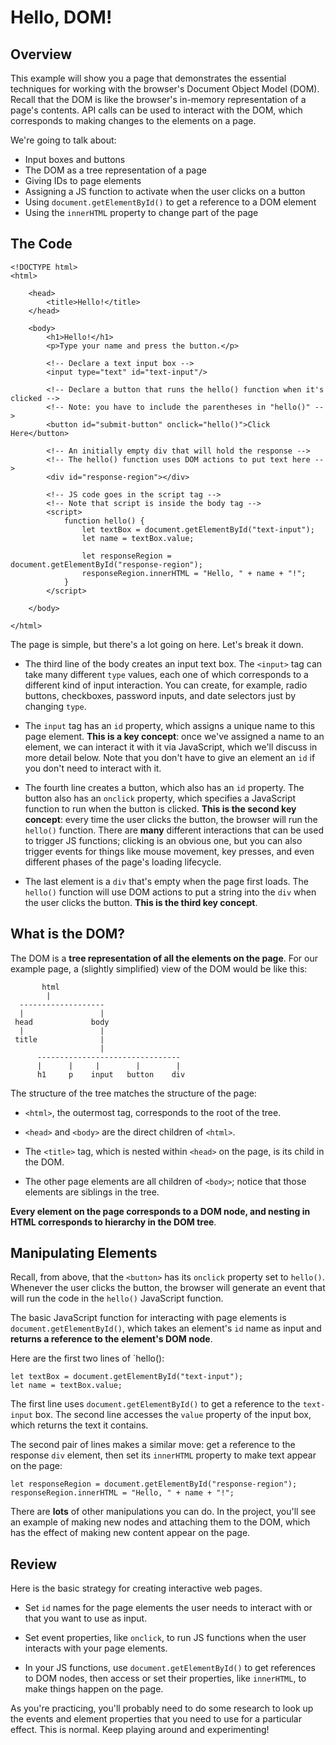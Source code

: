 # Hello, DOM!

## Overview

This example will show you a page that demonstrates the essential techniques for working with the browser's Document Object Model (DOM). Recall that the DOM is like the
browser's in-memory representation of a page's contents. API calls can be used to interact with the DOM, which corresponds to making changes to the elements on a page.

We're going to talk about:

- Input boxes and buttons
- The DOM as a tree representation of a page
- Giving IDs to page elements
- Assigning a JS function to activate when the user clicks on a button
- Using `document.getElementById()` to get a reference to a DOM element
- Using the `innerHTML` property to change part of the page

## The Code

```
<!DOCTYPE html>
<html>

    <head>
        <title>Hello!</title>
    </head>
    
    <body>
        <h1>Hello!</h1>
        <p>Type your name and press the button.</p>    
        
        <!-- Declare a text input box -->
        <input type="text" id="text-input"/>
        
        <!-- Declare a button that runs the hello() function when it's clicked -->
        <!-- Note: you have to include the parentheses in "hello()" -->
        <button id="submit-button" onclick="hello()">Click Here</button>
        
        <!-- An initially empty div that will hold the response -->
        <!-- The hello() function uses DOM actions to put text here -->
        <div id="response-region"></div>
        
        <!-- JS code goes in the script tag -->
        <!-- Note that script is inside the body tag -->
        <script>
            function hello() {
                let textBox = document.getElementById("text-input");
                let name = textBox.value;
                
                let responseRegion = document.getElementById("response-region");
                responseRegion.innerHTML = "Hello, " + name + "!";
            }
        </script>
    
    </body>

</html>
```

The page is simple, but there's a lot going on here. Let's break it down.

- The third line of the body creates an input text box. The `<input>` tag can take many different `type` values, each one of which corresponds to a different
kind of input interaction. You can create, for example, radio buttons, checkboxes, password inputs, and date selectors just by changing `type`.

- The `input` tag has an `id` property, which assigns a unique name to this page element. **This is a key concept**: once we've assigned a name to an element,
we can interact it with it via JavaScript, which we'll discuss in more detail below. Note that you don't have to give an element an `id` if you don't need
to interact with it.

- The fourth line creates a button, which also has an `id` property. The button also has an `onclick` property, which specifies a JavaScript function to run
when the button is clicked. **This is the second key concept**: every time the user clicks the button, the browser will run the `hello()` function. There
are **many** different interactions that can be used to trigger JS functions; clicking is an obvious one, but you can also trigger events for things like mouse movement,
key presses, and even different phases of the page's loading lifecycle.

- The last element is a `div` that's empty when the page first loads. The `hello()` function will use DOM actions to put a string into the `div` when the user clicks the
button. **This is the third key concept**.

## What is the DOM?

The DOM is a **tree representation of all the elements on the page**. For our example page, a (slightly simplified) view of the DOM would be like this:

```
       html
        |
  -------------------
  |                 |
 head             body
  |                 |
 title              |
                    |
      --------------------------------
      |      |     |        |        |
      h1     p    input   button    div
```

The structure of the tree matches the structure of the page:

- `<html>`, the outermost tag, corresponds to the root of the tree.

- `<head>` and `<body>` are the direct children of `<html>`.

- The `<title>` tag, which is nested within `<head>` on the page, is its child in the DOM.

- The other page elements are all children of `<body>`; notice that those elements are siblings in the tree.

**Every element on the page corresponds to a DOM node, and nesting in HTML corresponds to hierarchy in the DOM tree**.

## Manipulating Elements

Recall, from above, that the `<button>` has its `onclick` property set to `hello()`. Whenever the user clicks the button, the browser will generate an event that
will run the code in the `hello()` JavaScript function.

The basic JavaScript function for interacting with page elements is `document.getElementById()`, which takes an element's `id` name as input and **returns a reference
to the element's DOM node**.

Here are the first two lines of `hello():

```
let textBox = document.getElementById("text-input");
let name = textBox.value;
```

The first line uses `document.getElementById()` to get a reference to the `text-input` box. The second line accesses the `value` property of the input box, which returns
the text it contains.

The second pair of lines makes a similar move: get a reference to the response `div` element, then set its `innerHTML` property to make text appear on the page:

```
let responseRegion = document.getElementById("response-region");
responseRegion.innerHTML = "Hello, " + name + "!";
```

There are **lots** of other manipulations you can do. In the project, you'll see an example of making new nodes and attaching them to the DOM, which has the effect of
making new content appear on the page.

## Review

Here is the basic strategy for creating interactive web pages.

- Set `id` names for the page elements the user needs to interact with or that you want to use as input.

- Set event properties, like `onclick`, to run JS functions when the user interacts with your page elements.

- In your JS functions, use `document.getElementById()` to get references to DOM nodes, then access or set their properties, like `innerHTML`, to make things happen on the page.

As you're practicing, you'll probably need to do some research to look up the events and element properties that you need to use for a particular effect. This is normal. Keep
playing around and experimenting!
